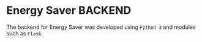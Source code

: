 # Energy Saver BACKEND

The backend for Energy Saver was developed using `Python 3` and modules such as `Flask`.
